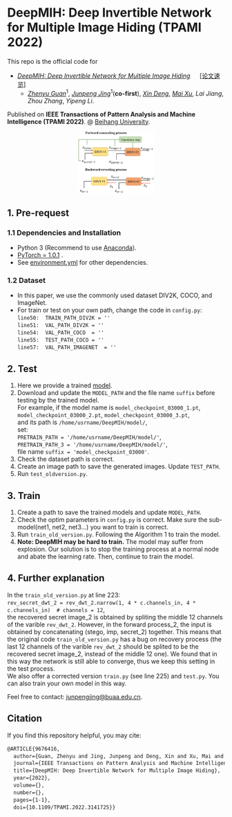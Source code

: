 # DeepMIH: Deep Invertible Network for Multiple Image Hiding (TPAMI 2022)

This repo is the official code for

* [*DeepMIH: Deep Invertible Network for Multiple Image Hiding*](https://ieeexplore.ieee.org/document/9676416) &ensp;&ensp; [[论文速览]](https://github.com/TomTomTommi/DeepMIH/blob/main/blog/DeepMIH.md)
  * [*Zhenyu Guan*](http://cst.buaa.edu.cn/info/1071/2542.htm)<sup>1</sup>, [*Junpeng Jing*](https://tomtomtommi.github.io/)<sup>1</sup>(**co-first**), [*Xin Deng*](http://www.commsp.ee.ic.ac.uk/~xindeng/), [*Mai Xu*](http://shi.buaa.edu.cn/MaiXu/zh_CN/index.htm), *Lai Jiang*, *Zhou Zhang*, *Yipeng Li*.

Published on **IEEE Transactions of Pattern Analysis and Machine Intelligence (TPAMI 2022)**.
@ [Beihang University](http://ev.buaa.edu.cn/).

<div align=center>
  <img src=./image/figure2.jpg width=35% />
</div>

## 1. Pre-request
### 1.1 Dependencies and Installation

- Python 3 (Recommend to use [Anaconda](https://www.anaconda.com/download/#linux)).
- [PyTorch = 1.0.1](https://pytorch.org/) .
- See [environment.yml](https://github.com/TomTomTommi/HiNet/blob/main/environment.yml) for other dependencies.

### 1.2 Dataset

- In this paper, we use the commonly used dataset DIV2K, COCO, and ImageNet.
- For train or test on your own path, change the code in `config.py`:  
    `line50:  TRAIN_PATH_DIV2K = '' `   
    `line51:  VAL_PATH_DIV2K = '' `  
    `line54:  VAL_PATH_COCO  = '' `  
    `line55:  TEST_PATH_COCO = '' `   
    `line57:  VAL_PATH_IMAGENET  = '' `  
    

## 2. Test

1. Here we provide a trained [model](https://drive.google.com/drive/folders/1guno6VwfCpuB8o5m0ZqFHNL4ZWc8SdJe?usp=sharing).
2. Download and update the `MODEL_PATH` and the file name `suffix` before testing by the trained model.  
For example, if the model name is  `model_checkpoint_03000_1.pt`,  `model_checkpoint_03000_2.pt`,  `model_checkpoint_03000_3.pt`,  
and its path is `/home/usrname/DeepMIH/model/`,  
set:  
`PRETRAIN_PATH = '/home/usrname/DeepMIH/model/'`,  
`PRETRAIN_PATH_3 = '/home/usrname/DeepMIH/model/'`,  
file name `suffix = 'model_checkpoint_03000'`.  
3. Check the dataset path is correct.
4. Create an image path to save the generated images. Update `TEST_PATH`.
5. Run `test_oldversion.py`.


## 3. Train

1. Create a path to save the trained models and update `MODEL_PATH`.
2. Check the optim parameters in `config.py` is correct. Make sure the sub-model(net1, net2, net3...) you want to train is correct.
3. Run `train_old_version.py`. Following the Algorithm 1 to train the model.
4. **Note: DeepMIH may be hard to train.** The model may suffer from explosion. Our solution is to stop the training process at a normal node and abate the learning rate. Then, continue to train the model.


## 4. Further explanation
In the `train_old_version.py` at line 223:  
`rev_secret_dwt_2 = rev_dwt_2.narrow(1, 4 * c.channels_in, 4 * c.channels_in)  # channels = 12`,   
the recovered secret image_2 is obtained by spliting the middle 12 channels of the varible `rev_dwt_2`. However, in the forward process_2, the input is obtained by concatenating (stego, imp, secret_2) together. This means that the original code `train_old_version.py` has a bug on recovery process (the last 12 channels of the varible `rev_dwt_2` should be splited to be the recovered secret image_2, instead of the middle 12 one). We found that in this way the network is still able to converge, thus we keep this setting in the test process.  
We also offer a corrected version `train.py` (see line 225) and `test.py`. You can also train your own model in this way.


Feel free to contact: <junpengjing@buaa.edu.cn>.

## Citation
If you find this repository helpful, you may cite:

```tex
@ARTICLE{9676416,
  author={Guan, Zhenyu and Jing, Junpeng and Deng, Xin and Xu, Mai and Jiang, Lai and Zhang, Zhou and Li, Yipeng},
  journal={IEEE Transactions on Pattern Analysis and Machine Intelligence}, 
  title={DeepMIH: Deep Invertible Network for Multiple Image Hiding}, 
  year={2022},
  volume={},
  number={},
  pages={1-1},
  doi={10.1109/TPAMI.2022.3141725}}
```
